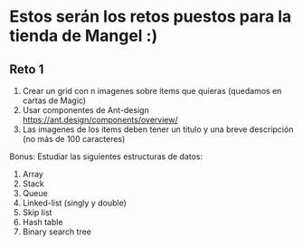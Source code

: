 # Estos serán los retos puestos para la tienda de Mangel :)

## Reto 1
1. Crear un grid con n imagenes sobre items que quieras (quedamos en cartas de Magic)
2. Usar componentes de Ant-design https://ant.design/components/overview/
3. Las imagenes de los items deben tener un titulo y una breve descripción (no más de 100 caracteres)

Bonus:
Estudiar las siguientes estructuras de datos:
1. Array
2. Stack
3. Queue
4. Linked-list (singly y double)
5. Skip list
6. Hash table
7. Binary search tree
